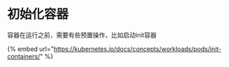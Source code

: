 # 初始化容器

容器在运行之前，需要有些预置操作，比如启动init容器

{% embed url="https://kubernetes.io/docs/concepts/workloads/pods/init-containers/" %}

